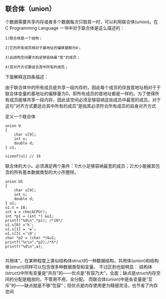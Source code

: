 ## 联合体（union）

个数据需要共享内存或者多个数据每次只取其一时，可以利用联合体(union)。在C Programming Language 一书中对于联合体是这么描述的：

    1)联合体是一个结构；

    2)它的所有成员相对于基地址的偏移量都为0；

    3)此结构空间要大到足够容纳最"宽"的成员；

    4)其对齐方式要适合其中所有的成员；

下面解释这四条描述：

由于联合体中的所有成员是共享一段内存的，因此每个成员的存放首地址相对于于联合体变量的基地址的偏移量为0，即所有成员的首地址都是一样的。为了使得所有成员能够共享一段内存，因此该空间必须足够容纳这些成员中最宽的成员。对于这句“对齐方式要适合其中所有的成员”是指其必须符合所有成员的自身对齐方式

定义一个联合体

```
union U
{
    char s[9];
    int n;
    double d;
} u1;

sizeof(u1) // 16
```
联合体的大小。必须满足两个条件：1)大小足够容纳最宽的成员；2)大小能被其包含的所有基本数据类型的大小所整除。

```
union U1
{
    char s[9];
    int n;
    double d;
} u1;
u1.n = 10;
int a = checkCPU();
int *p1 = (int *) &u1;
printf("%d\n",*p1); /*10*/
u1.s[0] ='h';
u1.s[1] = 'w';
u1.s[3] ='\0';
char *p2 = (char *)&u1;
printf("%c\n",*p2);/*h*/
printf("%d\n",a);
    
```


共用体”，在某种程度上类似结构体struct的一种数据结构，共用体(union)和结构体(struct)同样可以包含很多种数据类型和变量。
不过区别也挺明显：
结构体(struct)中所有变量是“共存”的——优点是“有容乃大”，全面；缺点是struct内存空间的分配是粗放的，不管用不用，全分配。
而联合体(union)中是各变量是“互斥”的——缺点就是不够“包容”；但优点是内存使用更为精细灵活，也节省了内存空间